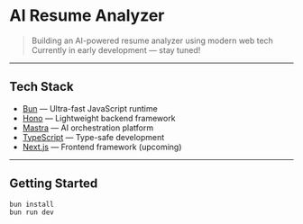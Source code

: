 # AI Resume Analyzer

> Building an AI-powered resume analyzer using modern web tech  
> Currently in early development — stay tuned!

---

## Tech Stack
- [Bun](https://bun.sh) — Ultra-fast JavaScript runtime  
- [Hono](https://hono.dev) — Lightweight backend framework  
- [Mastra](https://mastra.ai) — AI orchestration platform  
- [TypeScript](https://www.typescriptlang.org) — Type-safe development  
- [Next.js](https://nextjs.org) — Frontend framework (upcoming)

---

## Getting Started
```bash
bun install
bun run dev
